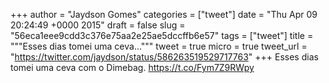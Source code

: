 
+++
author = "Jaydson Gomes"
categories = ["tweet"]
date = "Thu Apr 09 20:24:49 +0000 2015"
draft = false
slug = "56eca1eee9cdd3c376e75aa2e25ae5dccffb6e57"
tags = ["tweet"]
title = """Esses dias tomei uma ceva..."""
tweet = true
micro = true
tweet_url = "https://twitter.com/jaydson/status/586263519529717763"
+++
Esses dias tomei uma ceva com o Dimebag. https://t.co/Fym7Z9RWpy
